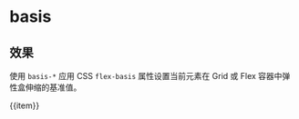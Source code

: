 # basis

## 效果

使用 `basis-*` 应用 CSS `flex-basis` 属性设置当前元素在 Grid 或 Flex 容器中弹性盒伸缩的基准值。

<Example class="flex flex-wrap gap-3">
  <div :class="'basis-' + item" v-for="(item,index) in basisJson" >
    <div class="primary w-full h-8"></div>
    <div class="mt-0.5 text-center">{{item}}</div>
  </div>
</Example>

<script setup>
  const basisJson = [
    2,
    3,
    4,
    5,
    6,
    7,
    8,
    9,
    10,
    11,
    12,
    14,
    16,
    20,
    24,
    28,
    32,
    36,
    40,
    44,
    48,
    52,
    56,
    60,
    64,
    72,
    80,
    96,
    'full',
    'auto',
    'px',
  ];
</script>
